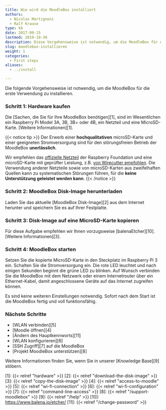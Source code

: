 ```yaml
---
title: Wie wird die MoodleBox installiert
authors:
  - Nicolas Martignoni
  - Ralf Krause
type: kb
date: 2017-09-15
lastmod: 2019-10-30
description: Diese Vorgehensweise ist notwendig, um die MoodleBox für die erste Verwendung zu installieren
slug: moodlebox-installieren
weight: 1
categories:
  - First steps
aliases:
  - ../install

---
```

Die folgende Vorgehensweise ist notwendig, um die MoodleBox für die erste Verwendung zu installieren.

### Schritt 1: Hardware kaufen

Die [Sachen, die Sie für Ihre MoodleBox benötigen][1], sind im Wesentlichen ein Raspberry Pi Model 3A, 3B, 3B+ oder 4B, ein Netzteil und eine MicroSD-Karte. [Weitere Informationen][1].

{{< notice tip >}}
Der Erwerb einer __hochqualitativen__ microSD-Karte und einer geeigneten Stromversorgung sind für den störungsfreien Betrieb der MoodleBox __unerlässlich__.

Wir empfehlen das [offizielle Netzteil](https://www.raspberrypi.org/products/raspberry-pi-universal-power-supply/) der Raspberry Foundation und eine microSD-Karte mit geprüfter Leistung, z.B. [von Wirecutter empfohlen](http://thewirecutter.com/reviews/best-microsd-card/). Die Verwendung anderer Netzteile sowie von microSD-Karten aus zweifelhaften Quellen kann zu systematischen Störungen führen, für die __keine Unterstützung geleistet werden kann__.
{{< /notice >}}

### Schritt 2: MoodleBox Disk-Image herunterladen

Laden Sie das aktuelle [MoodleBox Disk-Image][2] aus dem Internet herunter und speichern Sie es auf Ihrer Festplatte.

### Schritt 3: Disk-Image auf eine MicroSD-Karte kopieren

Für diese Aufgabe empfehlen wir Ihnen vorzugsweise [balenaEtcher][10]. [Weitere Informationen][3].

### Schritt 4: MoodleBox starten

Setzen Sie die kopierte MicroSD-Karte in den Steckplatz im Raspberry Pi 3 ein. Schalten Sie die Stromversorgung ein. Die rote LED leuchtet und nach einigen Sekunden beginnt die grüne LED zu blinken. Auf Wunsch verbinden Sie die MoodleBox mit dem Netzwerk oder einem Internetrouter über ein Ethernet-Kabel, damit angeschlossene Geräte auf das Internet zugreifen können.

Es sind keine weiteren Einstellungen notwendig. Sofort nach dem Start ist die MoodleBox fertig und voll funktionsfähig.

### Nächste Schritte

  * [WLAN verbinden][5]
  * [Moodle öffnen][4]
  * [Ändern des Hauptkennworts][11]
  * [WLAN konfigurieren][6]
  * [SSH Zugriff][7] auf die MoodleBox
  * [Projekt MoodleBox unterstützen][8]

Weitere Informationen finden Sie, wenn Sie in unserer [Knowledge Base][9] stöbern.

 [1]: {{< relref "hardware" >}}
 [2]: {{< relref "download-the-disk-image" >}}
 [3]: {{< relref "copy-the-disk-image" >}}
 [4]: {{< relref "access-to-moodle" >}}
 [5]: {{< relref "wi-fi-connection" >}}
 [6]: {{< relref "wi-fi-configuration" >}}
 [7]: {{< relref "command-line-access" >}}
 [8]: {{< relref "/support-moodlebox" >}}
 [9]: {{< relref "/help" >}}
 [10]: https://www.balena.io/etcher/
 [11]: {{< relref "/change-password" >}}
